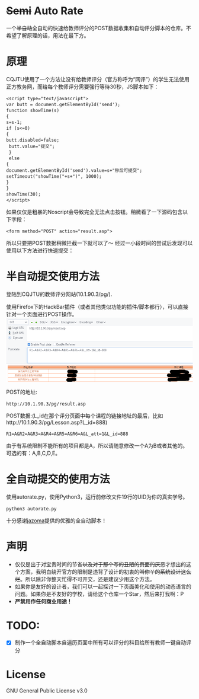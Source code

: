 # <del>Semi</del> Auto Rate

一个<del>半自动</del>全自动的快速给教师评分的POST数据收集和自动评分脚本的仓库。不希望了解原理的话，用法在最下方。

# 原理

CQJTU使用了一个方法让没有给教师评分（官方称呼为“网评”）的学生无法使用正方教务网，而给每个教师评分需要强行等待30秒，JS脚本如下：
```
<script type="text/javascript"> 
var butt = document.getElementById('send'); 
function showTime(s)
{
s=s-1;
if (s<=0)
{
butt.disabled=false;
 butt.value="提交";
 }
 else
{
document.getElementById('send').value=s+"秒后可提交";
setTimeout("showTime("+s+")", 1000);
}
}
showTime(30);
</script>
```
如果仅仅是粗暴的Noscript会导致完全无法点击按钮。稍微看了一下源码包含以下字段：
```
<form method="POST" action="result.asp">
```
所以只要把POST数据稍微拦截一下就可以了～
经过一小段时间的尝试后发现可以使用以下方法进行快速提交：

# 半自动提交使用方法

登陆到CQJTU的教师评分网站(10.1.90.3/pg/).

使用Firefox下的HackBar插件（或者其他类似功能的插件/脚本都行），可以直接针对一个页面进行POST操作。
![image](./image.png)

POST的地址:
```
http://10.1.90.3/pg/result.asp
```
POST数据:(L_id在那个评分页面中每个课程的链接地址的最后，比如http://10.1.90.3/pg/Lesson.asp?L_id=888) 
```
R1=A&R2=A&R3=A&R4=A&R5=A&R6=A&L_att=1&L_id=888
```
由于有系统限制不能所有的项目都是A，所以请随意修改一个A为B或者其他的。
可选的有：A,B,C,D,E。

# 全自动提交的使用方法

使用autorate.py，使用Python3，运行前修改文件19行的UID为你的真实学号。

```
python3 autorate.py
```

十分感谢[jazoma](https://github.com/jazoma)提供的优雅的全自动脚本！

# 声明

* 仅仅是出于对宝贵时间的节省<del>以及对于那个写的丑陋的页面的厌恶</del>才想出的这个方案，我明白绕开官方的限制是违背了设计的初衷的<del>叫你丫的系统设计这么烂</del>。所以除非你整天忙得不可开交，还是建议少用这个方法。
* 如果你是友好的设计者，我们可以一起探讨一下页面美化和使用的动态语言的问题。如果你是不友好的学校，请给这个仓库一个Star，然后来打我啊：P
* **严禁用作任何商业用途！**

# TODO:
- [x] 制作一个全自动脚本自遍历页面中所有可以评分的科目给所有教师一键自动评分

# License

GNU General Public License v3.0
